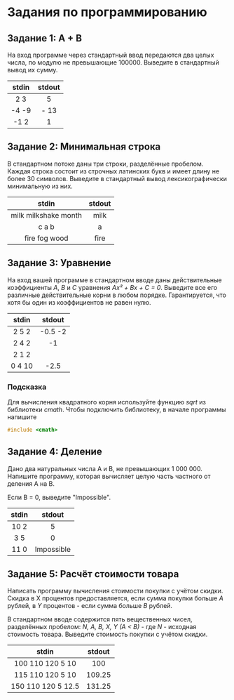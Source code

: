 # Задания по программированию

## Задание 1: A + B

На вход программе через стандартный ввод передаются два целых числа, по модулю не превышающие 100000. Выведите в стандартный вывод их сумму.

|     stdin    |    stdout    |
|:------------:|:------------:|
| 2 3          | 5            |
| -4 -9        | - 13         |
| -1 2         | 1            |

## Задание 2: Минимальная строка

В стандартном потоке даны три строки, разделённые пробелом. Каждая строка состоит из строчных латинских букв и имеет длину не более 30 символов. Выведите в стандартный вывод лексикографически минимальную из них.

|             stdin              |             stdout             |
|:------------------------------:|:------------------------------:|
| milk milkshake month           | milk                           |
| c a b                          | a                              |
| fire fog wood                  | fire                           |

## Задание 3: Уравнение

На вход вашей программе в стандартном вводе даны действительные коэффициенты _A_, _B_ и _C_ уравнения _Ax² + Bx + C = 0_. Выведите все его различные действительные корни в любом порядке. Гарантируется, что хотя бы один из коэффициентов не равен нулю.

|             stdin              |             stdout             |
|:------------------------------:|:------------------------------:|
| 2 5 2                          | -0.5 -2                        |
| 2 4 2                          | -1                             |
| 2 1 2                          |                                |
| 0 4 10                         | -2.5                           |

### Подсказка

Для вычисления квадратного корня используйте функцию _sqrt_ из библиотеки _cmath_. Чтобы подключить библиотеку, в начале программы напишите

```cpp
#include <cmath>
```

## Задание 4: Деление

Дано два натуральных числа A и B, не превышающих 1 000 000. Напишите программу, которая вычисляет целую часть частного от деления A на B.

Если B = 0, выведите "Impossible".

|             stdin              |             stdout             |
|:------------------------------:|:------------------------------:|
| 10 2                           | 5                              |
| 3 5                            | 0                              |
| 11 0                           | Impossible                     |

## Задание 5: Расчёт стоимости товара

Написать программу вычисления стоимости покупки с учётом скидки. Скидка в X процентов предоставляется, если сумма покупки больше _A_ рублей, в _Y_ процентов - если сумма больше _B_ рублей.

В стандартном вводе содержится пять вещественных чисел, разделённых пробелом: _N, A, B, X, Y (A < B)_ - где _N_ - исходная стоимость товара. Выведите стоимость покупки с учётом скидки.

|             stdin              |             stdout             |
|:------------------------------:|:------------------------------:|
| 100 110 120 5 10               | 100                            |
| 115 110 120 5 10               | 109.25                         |
| 150 110 120 5 12.5             | 131.25                         |
